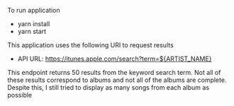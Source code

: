 To run application
* yarn install
* yarn start

This application uses the following URI to request results
* API URL: https://itunes.apple.com/search?term=${ARTIST_NAME}

This endpoint returns 50 results from the keyword search term.
Not all of these results correspond to albums and not all of the albums are complete.
Despite this, I still tried to display as many songs from each album as possible

